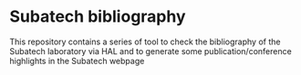 # Subatech bibliography

This repository contains a series of tool to check the bibliography of the Subatech laboratory via HAL and to generate some publication/conference highlights in the Subatech webpage
